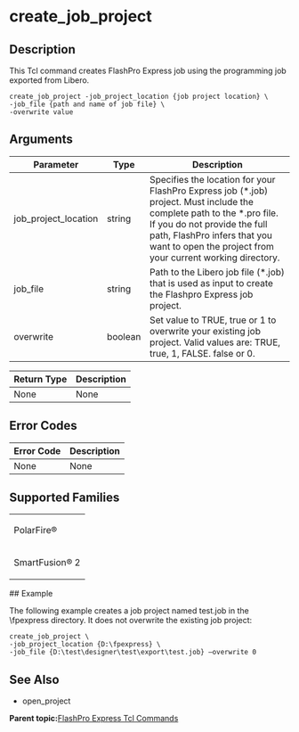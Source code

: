 # create\_job\_project

## Description

This Tcl command creates FlashPro Express job using the programming job exported from Libero.

```
create_job_project -job_project_location {job project location} \
-job_file {path and name of job file} \
-overwrite value
```

## Arguments

|Parameter|Type|Description|
|---------|----|-----------|
|job\_project\_location|string|Specifies the location for your FlashPro Express job \(\*.job\) project. Must include the complete path to the \*.pro file. If you do not provide the full path, FlashPro infers that you want to open the project from your current working directory.|
|job\_file|string|Path to the Libero job file \(\*.job\) that is used as input to create the Flashpro Express job project.|
|overwrite|boolean|Set value to TRUE, true or 1 to overwrite your existing job project. Valid values are: TRUE, true, 1, FALSE. false or 0.|

|Return Type|Description|
|-----------|-----------|
|None|None|

## Error Codes

|Error Code|Description|
|----------|-----------|
|None|None|

## Supported Families

<table id="GUID-BE64E78D-626A-41A8-8BCC-5AA77C55D629"><tbody><tr><td>

PolarFire®

</td></tr><tr><td>

SmartFusion® 2

</td></tr></tbody>
</table>## Example

The following example creates a job project named test.job in the \\fpexpress directory. It does not overwrite the existing job project:

```
create_job_project \
-job_project_location {D:\fpexpress} \
-job_file {D:\test\designer\test\export\test.job} –overwrite 0
```

## See Also

-   open\_project

**Parent topic:**[FlashPro Express Tcl Commands](GUID-4320979B-E17A-424D-ABEB-FC0D4BBACB08.md)

